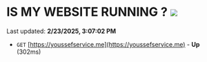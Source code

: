 # IS MY WEBSITE RUNNING ? [![](https://img.shields.io/static/v1?label=Sponsor&message=%E2%9D%A4&logo=GitHub&color=%23fe8e86)](https://github.com/sponsors/Youssef-Lehmam)

Last updated: **2/23/2025, 3:07:02 PM**

- `GET` [https://youssefservice.me](https://youssefservice.me) - **Up** (302ms)
